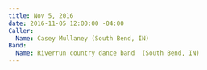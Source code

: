 ```yaml
---
title: Nov 5, 2016
date: 2016-11-05 12:00:00 -04:00
Caller:
  Name: Casey Mullaney (South Bend, IN)
Band:
  Name: Riverrun country dance band  (South Bend, IN)
---
```


